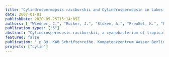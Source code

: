 ```yaml
---
title: "Cylindrospermopsis raciborskii and Cylindrospermopsin in Lakes of the Berlin Area -Occurrence, Causes and Consequences (CYLIN)"
date: 2007-01-01
publishDate: 2020-05-25T15:14:05Z
authors: [ "Wiedner, C.", "Rücker, J.", "Stüken, A.", "Preußel, K.", "Fastner, J.", "Chorus, I.", "Nixdorf, B." ]
publication_types: ["5"]
abstract: "Cylindrospermopsis raciborskii, a cyanobacterium of tropical origin, can produce the toxin cylindrospermopsin (CYN). This originally tropical cyanobacterium (bluegreen algae) has now spread to the distant waters of the Berlin area. Cylindrospermopsin has been detected in two lakes in the area, but none of the C. raciborskii strains isolated here so far were found to produce the toxin. The main objectives of the CYLIN project were therefore to analyze the distribution and regulation of C. raciborskii and cylindrospermopsin and to determine which cyanobacteria are producing this toxin in order to establish a basis with which to predict the further course of development of this species and the related health hazards for humans. The CYLIN project was implemented as a three-part program. A screening program was first conducted in 2004 to test regional water bodies for the presence of cylindrospermopsin and potential CYN-producing cyanobacteria in order to obtain an overview of their distribution in the study region. A total of 142 regional water bodies were sampled once each in this qualitative analysis cylindrospermopsin and cyanobacteria. The screening program was followed by a monitoring program designed to generate quantitative data on the concentrations of dissolved CYN, particulate CYN, cyanobacteria and target environmental parameters at 20 selected lakes, which were sampled 3 times each. Last but not least, we investigated the seasonal dynamics of these parameters at two selected lakes in 2004 and 2005. Apart from this we isolated different cyanobacterial strains and conducted chemical and molecular biological analyses of CYN and CYNcoding genes, in order to identify CYN-producing cyanobacteria. The results show that C. raciborskii and CYN are much more widespread than was previously assumed. C. raciborskii was detected in 22 % of the investigated water bodies, and cylindrospermopsin in 52 %. Additionally, two other toxic cyanobacteria of tropical origin were found for the first time in the BerlinBrandenburg region, Anabaena bergii and Aphanizomenon aphanizomenoides. The mean and maximum CYN concentrations were 1 µg L-1 and 12 µg L-1, respectively. Since the particulate CYN fraction did not exceed 0.5 µg L-1, the dissolved CYN fraction was found to be responsible for the high CYN concentrations. The proposed guideline safety value for cylindrospermopsin in drinking water (1 µg L-1) was exceeded 18 times at 8 different lakes. Although Aphanizomenon flos-aquae (Nostocales) has been unequivocally identified as a producer of cylindrospermopsin, the observed cylindrospermopsin concentrations cannot be attributed to this cyanobacterial species alone. Aphanizomenon gracile was also identified as a potential CYN-producing cyanobacterium. Based on the findings of the CYLIN project, we recommend that cylindrospermopsin be included as a risk factor in drinking and bathing water quality assessments. To identify hazard conditions associated with this cyanotoxin, further investigations are needed to identify all cyanobacteria that produce cylindrospermopsin and to elucidate the mechanisms regulating the occurrence of CYN-producing cyanobacteria, CYN synthesis by these organisms, and CYN decomposition in aquatic ecosystems. Our analysis of C. raciborskii population dynamics showed that its germination is temperature-dependent and its population growth light-dependent. Population size was determined by the time of germination, that is, the earlier the time of germination, the bigger the population. Based on these findings, it appears highly likely that the climate-related early rise in water temperatures over the course of the years has promoted the spread of this species to temperate regions. Our hypothesis for the future course of cyanobacterial and cyanotoxin development in German waters is as follows: The combination of trophic decline and global warming works to the general benefit of cyanobacteria of the order Nostocales and leads to a shift in cyanobacterial species and toxin composition. This may ultimately lead to an increase in the incidence of neurotoxins as well as cylindrospermopsin."
featured: false
publication: ' p 89. KWB Schriftenreihe. Kompetenzzentrum Wasser Berlin gGmbH. Berlin'
projects: ["cylin"]
---
```


